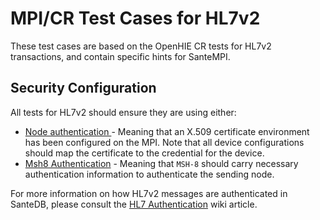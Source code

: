 # MPI/CR Test Cases for HL7v2

These test cases are based on the OpenHIE CR tests for HL7v2 transactions, and contain specific hints for SanteMPI.

## Security Configuration

All tests for HL7v2 should ensure they are using either:

* [Node authentication ](../../../../../../developers/service-apis/administration-management-interface-ami/hl7-authentication.md#node-authentication-using-x-509-certificates)- Meaning that an X.509 certificate environment has been configured on the MPI. Note that all device configurations should map the certificate to the credential for the device.
* [Msh8 Authentication](../../../../../../developers/service-apis/administration-management-interface-ami/hl7-authentication.md#msh-8-authentication) - Meaning that `MSH-8` should carry necessary authentication information to authenticate the sending node.

For more information on how HL7v2 messages are authenticated in SanteDB, please consult the [HL7 Authentication](../../../../../../developers/service-apis/administration-management-interface-ami/hl7-authentication.md) wiki article.

